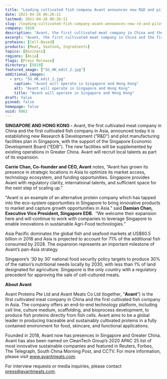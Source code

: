 ```yaml
---
title: "Leading cultivated fish company Avant announces new R&D and pilot manufacturing facilities plan in Singapore"
date: 2021-04-26 06:26:11
lastmod: 2021-04-26 06:26:11
slug: /leading-cultivated-fish-company-avant-announces-new-rd-and-pilot-manufacturing-facilities
company: 5810
description: "Avant, the first cultivated meat company in China and the first cultivated fish company in Asia, announced today it is establishing new Research & Development and pilot manufacturing facilities plan in Singapore, with the support of the Singapore Economic Development Board."
excerpt: "Avant, the first cultivated meat company in China and the first cultivated fish company in Asia, announced today it is establishing new Research & Development and pilot manufacturing facilities plan in Singapore, with the support of the Singapore Economic Development Board."
proteins: [Cell-Based]
products: [Meat, Seafood, Ingredients]
topics: [Business]
regions: [Asia]
flags: [Press Release]
directory: [5810]
featured_image: ["SG_HK_edit_2.jpg"]
additional_images:
  - src: "SG_HK_edit_2.jpg"
    caption: "Avant will operate in Singapore and Hong Kong"
    alt: "Avant will operate in Singapore and Hong Kong"
    title: "Avant will operate in Singapore and Hong Kong"
draft: false
pinned: false
homepage: false
uuid: 8862
---
```

<p><strong>SINGAPORE AND HONG KONG -</strong> Avant, the first cultivated meat company in China and the first cultivated fish company in Asia, announced today it is establishing new Research & Development (“R&D”) and pilot manufacturing facilities plan in Singapore, with the support of the Singapore Economic Development Board (“EDB”). The new facilities will be supplemented by existing operations in Greater China. Avant will recruit local talents as part of its expansion.</p>
<p><strong>C</strong><strong>arrie Chan, Co-founder and CEO, Avant</strong> notes, “Avant has grown its presence in strategic locations in Asia to optimize its market access, technology ecosystem, and funding opportunities. Singapore provides Avant with regulatory clarity, international talents, and sufficient space for the next step of scaling up.”</p>
<p>"Avant is an example of an alternative protein company which has tapped into the eco-system opportunities in Singapore to bring innovative products to market and capture growth opportunities in Asia.” said <strong>Damian Chan, Executive Vice President, Singapore EDB</strong>.  “We welcome their expansion here and will continue to work with companies to leverage Singapore to enable innovations in sustainable Agri-Food technologies.” </p>
<p>Asia Pacific dominates the global fish and seafood markets at US$60.5 billion in 2018 and Asia is projected to account for 71% of the additional fish consumed by 2028. The expansion represents an important milestone of Avant’s pan-Asia strategy. </p>
<p>Singapore’s ‘30 by 30’ national food security policy targets to produce 30% of the nation’s nutritional needs locally by 2030, with less than 1% of land designated for agriculture. Singapore is the only country with a regulatory precedent for approving the sale of cell-cultured meats.</p>
<p><strong>About Avant </strong></p>
<p>Avant Proteins Pte Ltd and Avant Meats Co Ltd (together, “<strong>Avant</strong>”) is the first cultivated meat company in China and the first cultivated fish company in Asia. The company offers an end-to-end technology platform, including cell line, culture medium, scaffolding, and bioprocess development, to produce fish proteins directly from fish cells. Avant aims to be a global leader in producing traceable and sustainably cultivated proteins in a fully contained environment for food, skincare, and functional applications. </p>
<p>Founded in 2018, Avant now has presences in Singapore and Greater China. Avant has also been named on CleanTech Group’s 2020 APAC 25 list of most innovative sustainable companies and featured in Reuters, Forbes, The Telegraph, South China Morning Post, and CCTV. For more information, please visit <a href="http://www.avantmeats.com"><u>www.avantmeats.com</u></a>.</p>
<p>For interview requests or media inquiries, please contact <u><a href="mailto:press@avantmeats.com">press@avantmeats.com</a></u>.</p>
